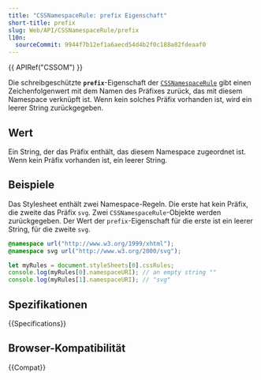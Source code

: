 ```yaml
---
title: "CSSNamespaceRule: prefix Eigenschaft"
short-title: prefix
slug: Web/API/CSSNamespaceRule/prefix
l10n:
  sourceCommit: 9944f7b12ef1a6aecd54d4b2f0c188a82fdeaaf0
---
```


{{ APIRef("CSSOM") }}

Die schreibgeschützte **`prefix`**-Eigenschaft der [`CSSNamespaceRule`](/de/docs/Web/API/CSSNamespaceRule) gibt einen Zeichenfolgenwert mit dem Namen des Präfixes zurück, das mit diesem Namespace verknüpft ist. Wenn kein solches Präfix vorhanden ist, wird ein leerer String zurückgegeben.

## Wert

Ein String, der das Präfix enthält, das diesem Namespace zugeordnet ist. Wenn kein Präfix vorhanden ist, ein leerer String.

## Beispiele

Das Stylesheet enthält zwei Namespace-Regeln. Die erste hat kein Präfix, die zweite das Präfix `svg`. Zwei `CSSNamespaceRule`-Objekte werden zurückgegeben. Der Wert der `prefix`-Eigenschaft für die erste ist ein leerer String, für die zweite `svg`.

```css
@namespace url("http://www.w3.org/1999/xhtml");
@namespace svg url("http://www.w3.org/2000/svg");
```

```js
let myRules = document.styleSheets[0].cssRules;
console.log(myRules[0].namespaceURI); // an empty string ""
console.log(myRules[1].namespaceURI); // "svg"
```

## Spezifikationen

{{Specifications}}

## Browser-Kompatibilität

{{Compat}}
